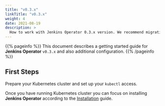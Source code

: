 ```yaml
---
title: "v0.3.x"
linkTitle: "v0.3.x"
weight: 4
date: 2021-08-19
description: >
  How to work with Jenkins Operator 0.3.x version. We recommend migrating to a newer version.
---
```


{{% pageinfo %}}
This document describes a getting started guide for **Jenkins Operator** `v0.3.x` and also additional configuration.
{{% /pageinfo %}}

## First Steps

Prepare your Kubernetes cluster and set up your `kubectl` access.

Once you have running Kubernetes cluster you can focus on installing **Jenkins Operator** according to the [Installation](/kubernetes-operator/docs/installation/) guide.
